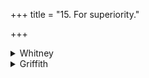 +++
title = "15. For superiority."

+++

<details><summary>Whitney</summary>

### Comment
Found also in Pāipp. xix. Kāuś. applies (19. 26) in a rite for prosperity, with vi. 142. 3, using an amulet of barley. It is also reckoned (note to 19. 1) to the puṣṭika mantras.


### Translations
Translated: Florenz, 267 or 19; Griffith, i. 252.
</details>

<details><summary>Griffith</summary>

A charm for power and preeminence
</details>
